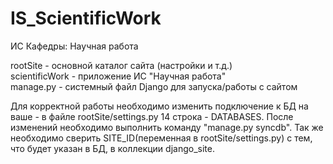 # IS_ScientificWork
ИС Кафедры: Научная работа

rootSite - основной каталог сайта (настройки и т.д.) <br>
scientificWork - приложение ИС "Научная работа"<br>
manage.py - системный файл Django для запуска/работы с сайтом

Для корректной работы необходимо изменить подключение к БД на ваше - в файле rootSite/settings.py 14 строка - DATABASES. После изменений необходимо выполнить команду "manage.py syncdb". Так же необходимо сверить SITE_ID(переменная в rootSite/settings.py) с тем, что будет указан в БД, в коллекции django_site.
